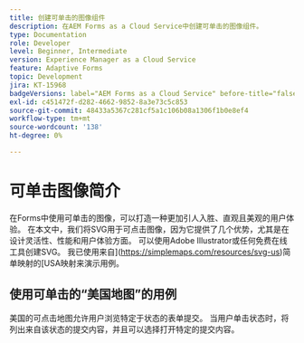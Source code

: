 ```yaml
---
title: 创建可单击的图像组件
description: 在AEM Forms as a Cloud Service中创建可单击的图像组件。
type: Documentation
role: Developer
level: Beginner, Intermediate
version: Experience Manager as a Cloud Service
feature: Adaptive Forms
topic: Development
jira: KT-15968
badgeVersions: label="AEM Forms as a Cloud Service" before-title="false"
exl-id: c451472f-d282-4662-9852-8a3e73c5c853
source-git-commit: 48433a5367c281cf5a1c106b08a1306f1b0e8ef4
workflow-type: tm+mt
source-wordcount: '138'
ht-degree: 0%

---
```


# 可单击图像简介

在Forms中使用可单击的图像，可以打造一种更加引人入胜、直观且美观的用户体验。 在本文中，我们将SVG用于可点击图像，因为它提供了几个优势，尤其是在设计灵活性、性能和用户体验方面。
可以使用Adobe Illustrator或任何免费在线工具创建SVG。 我已使用来自](https://simplemaps.com/resources/svg-us)简单映射的[USA映射来演示用例。

## 使用可单击的“美国地图”的用例

美国的可点击地图允许用户浏览特定于状态的表单提交。 当用户单击状态时，将列出来自该状态的提交内容，并且可以选择打开特定的提交内容。
